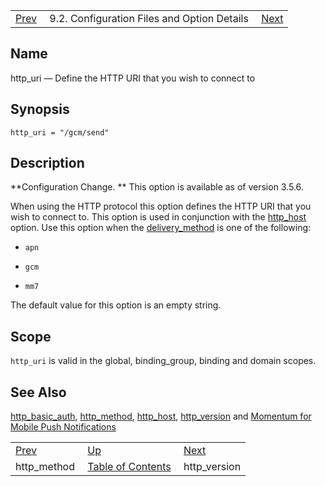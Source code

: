 |     |     |     |
| --- | --- | --- |
| [Prev](conf.ref.http_method)  | 9.2. Configuration Files and Option Details |  [Next](conf.ref.http_version.php) |

<a name="conf.ref.http_uri"></a>
## Name

http_uri — Define the HTTP URI that you wish to connect to

## Synopsis

`http_uri = "/gcm/send"`

<a name="idp9841344"></a>
## Description

**Configuration Change. ** This option is available as of version 3.5.6.

When using the HTTP protocol this option defines the HTTP URI that you wish to connect to. This option is used in conjunction with the [http_host](conf.ref.http_host "http_host") option. Use this option when the [delivery_method](conf.ref.delivery_method.php "delivery_method") is one of the following:

*   `apn`

*   `gcm`

*   `mm7`

The default value for this option is an empty string.

<a name="idp9850160"></a>
## Scope

`http_uri` is valid in the global, binding_group, binding and domain scopes.

<a name="idp9851760"></a>
## See Also

[http_basic_auth](conf.ref.http_basic_auth "http_basic_auth"), [http_method](conf.ref.http_method.php "http_method"), [http_host](conf.ref.http_host.php "http_host"), [http_version](conf.ref.http_version.php "http_version") and [Momentum for Mobile Push Notifications](https://support.messagesystems.com/docs/web-push/)

|     |     |     |
| --- | --- | --- |
| [Prev](conf.ref.http_method)  | [Up](conf.ref.files.php) |  [Next](conf.ref.http_version.php) |
| http_method  | [Table of Contents](index) |  http_version |
